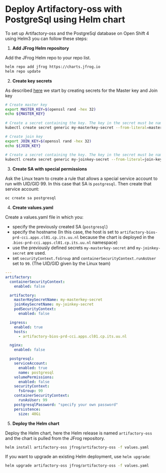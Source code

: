 # Deploy Artifactory-oss with PostgreSql using Helm chart

To set up Artifactory-oss and the PostgreSql database on Open Shift 4 using Helm3 you can follow these steps:

1. **Add JFrog Helm repository**

Add the JFrog Helm repo to your repo list.
```bash
helm repo add jfrog https://charts.jfrog.io
helm repo update
```

2. **Create key secrets**

As described [here](https://jfrog.com/help/r/jfrog-installation-setup-documentation/install-artifactory-single-node-on-openshift) we start by creating secrets for the Master key and Join key
```bash
# Create master key
export MASTER_KEY=$(openssl rand -hex 32)
echo ${MASTER_KEY}
 
# Create a secret containing the key. The key in the secret must be named master-key
kubectl create secret generic my-masterkey-secret --from-literal=master-key=${MASTER_KEY}
```

```bash
# Create join key
export JOIN_KEY=$(openssl rand -hex 32)
echo ${JOIN_KEY}
 
# Create a secret containing the key. The key in the secret must be named join-key
kubectl create secret generic my-joinkey-secret --from-literal=join-key=${JOIN_KEY}
```

3. **Create SA with special permissions**

Ask the Linux team to create a rule that allows a special service account to run with UID/GID 99. In this case that SA is `postgresql`. Then create that service account:
```bash
oc create sa postgresql
```

4. **Create values.yaml**

Create a values.yaml file in which you:
- specify the previously created SA (`postgresql`)
- specify the hostname (In this case, the host is set to `artifactory-bios-prd-cci.apps.cl01.cp.its.uu.nl` because the chart is deployed in the .`bios-prd-cci.apps.cl01.cp.its.uu.nl` namespace)
- use the previously defined secrets `my-masterkey-secret` and `my-joinkey-secret` are used.
- set `securityContext.fsGroup` and `containerSecurityContext.runAsUser` set to `99`. (The UID/GID given by the Linux team)
```yaml
---
artifactory:
  containerSecurityContext:
    enabled: false

  artifactory:
    masterKeySecretName: my-masterkey-secret
    joinKeySecretName: my-joinkey-secret
    podSecurityContext:
      enabled: false

  ingress:
    enabled: true
    hosts:
      - artifactory-bios-prd-cci.apps.cl01.cp.its.uu.nl

  nginx:
    enabled: false

  postgresql:
    serviceAccount:
      enabled: true
      name: postgresql
    volumePermissions:
      enabled: false
    securityContext:
      fsGroup: 99
    containerSecurityContext:
      runAsUser: 99
    postgresqlPassword: "specify your own password"
    persistence:
      size: 40Gi

```

5. **Deploy the Helm chart**

Deploy the Helm chart, here the Helm release is named `artifactory-oss` and the chart is pulled from the JFrog repository.
```bash
helm install artifactory-oss jfrog/artifactory-oss -f values.yaml
```
If you want to upgrade an existing Helm deployment, use `helm upgrade`:
```bash
helm upgrade artifactory-oss jfrog/artifactory-oss -f values.yaml
```
